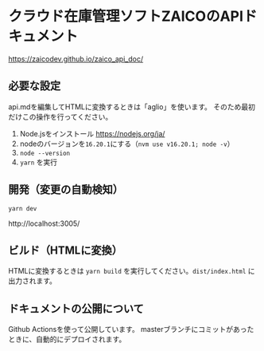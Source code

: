 # クラウド在庫管理ソフトZAICOのAPIドキュメント

https://zaicodev.github.io/zaico_api_doc/

## 必要な設定

api.mdを編集してHTMLに変換するときは「aglio」を使います。
そのため最初だけこの操作を行ってください。

1. Node.jsをインストール https://nodejs.org/ja/
2. nodeのバージョンを`16.20.1`にする（`nvm use v16.20.1; node -v`）
3. `node --version`
4. `yarn` を実行

## 開発（変更の自動検知）

`yarn dev`

http://localhost:3005/

## ビルド（HTMLに変換）

HTMLに変換するときは `yarn build` を実行してください。`dist/index.html` に出力されます。

## ドキュメントの公開について

Github Actionsを使って公開しています。
masterブランチにコミットがあったときに、自動的にデプロイされます。
